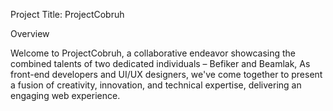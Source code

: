 Project Title: ProjectCobruh

Overview

Welcome to ProjectCobruh, a collaborative endeavor showcasing the combined talents of two dedicated individuals – Befiker and Beamlak, As front-end developers and UI/UX designers, we've come together to present a fusion of creativity, innovation, and technical expertise, delivering an engaging web experience.
